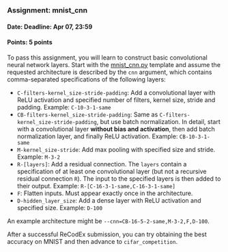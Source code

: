 ### Assignment: mnist_cnn
#### Date: Deadline: Apr 07, 23:59
#### Points: 5 points

To pass this assignment, you will learn to construct basic convolutional
neural network layers. Start with the
[mnist_cnn.py](https://github.com/ufal/npfl114/tree/past-1819/labs/04/mnist_cnn.py)
template and assume the requested architecture is described by the `cnn`
argument, which contains comma-separated specifications of the following layers:
- `C-filters-kernel_size-stride-padding`: Add a convolutional layer with ReLU
  activation and specified number of filters, kernel size, stride and padding.
  Example: `C-10-3-1-same`
- `CB-filters-kernel_size-stride-padding`: Same as
  `C-filters-kernel_size-stride-padding`, but use batch normalization.
  In detail, start with a convolutional layer **without bias and activation**,
  then add batch normalization layer, and finally ReLU activation.
  Example: `CB-10-3-1-same`
- `M-kernel_size-stride`: Add max pooling with specified size and stride.
  Example: `M-3-2`
- `R-[layers]`: Add a residual connection. The `layers` contain a specification
  of at least one convolutional layer (but not a recursive residual connection `R`).
  The input to the specified layers is then added to their output.
  Example: `R-[C-16-3-1-same,C-16-3-1-same]`
- `F`: Flatten inputs. Must appear exactly once in the architecture.
- `D-hidden_layer_size`: Add a dense layer with ReLU activation and specified
  size. Example: `D-100`

An example architecture might be `--cnn=CB-16-5-2-same,M-3-2,F,D-100`.

After a successful ReCodEx submission, you can try obtaining the best accuracy
on MNIST and then advance to `cifar_competition`.
